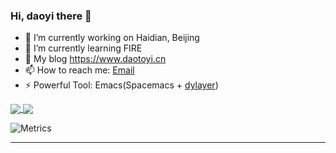 ### Hi, daoyi there 👋

- 🔭 I’m currently working on Haidian, Beijing
- 🌱 I’m currently learning FIRE
- 👯 My blog https://www.daotoyi.cn
- 📫 How to reach me: [Email](daotoyi@foxmail.com)
- ⚡ Powerful Tool: Emacs(Spacemacs + [dylayer](https://github.com/daotoyi/.Spacemacs.d))

<a href="https://github.com/anuraghazra/github-readme-stats">
  <img align="center" src="https://github-readme-stats.vercel.app/api?username=daotoyi&show_icons=true&theme=dracula" />
</a>
  
<a href="https://github.com/anuraghazra/github-readme-stats">
  <img align="center" src="https://github-readme-stats.vercel.app/api/top-langs/?username=daotoyi&layout=compact&hide_border=true&langs_count=10" />
</a>

![Metrics](https://metrics.lecoq.io/daotoyi?template=classic&config.timezone=Asia%2FShanghai)

<!--
[![daotoyi's GitHub stats](https://github-readme-stats.vercel.app/api?username=daotoyi&show_icons=true&theme=dracula)](https://github.com/anuraghazra/github-readme-stats)

![daotoyi's Most used languages](https://github-readme-stats.vercel.app/api/top-langs/?username=daotoyi&layout=compact&hide_border=true&langs_count=10)
-->

---

<!--
**daotoyi/daotoyi** is a ✨ _special_ ✨ repository because its `README.md` (this file) appears on your GitHub profile.

Here are some ideas to get you started:

- 🔭 I’m currently working on ...
- 🌱 I’m currently learning ...
- 👯 I’m looking to collaborate on ...
- 🤔 I’m looking for help with ...
- 💬 Ask me about ...
- 📫 How to reach me: ...
- 😄 Pronouns: ...
- ⚡ Fun fact: ...
-->

